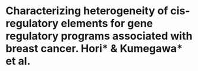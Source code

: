 # Characterizing heterogeneity of cis-regulatory elements for gene regulatory programs associated with breast cancer. Hori* & Kumegawa* et al.
